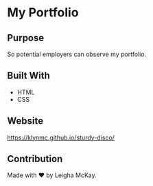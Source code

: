 # My Portfolio

## Purpose
So potential employers can observe my portfolio.

## Built With 
* HTML
* CSS

## Website
https://klynmc.github.io/sturdy-disco/

## Contribution
Made with ❤️ by Leigha McKay.
